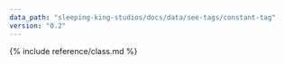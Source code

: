 ```yaml
---
data_path: "sleeping-king-studios/docs/data/see-tags/constant-tag"
version: "0.2"
---
```


{% include reference/class.md %}
